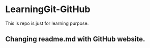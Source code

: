 # LearningGit-GitHub
This is repo is just for learning purpose.
## Changing readme.md with GitHub website.
